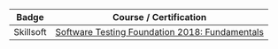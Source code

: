 | Badge| Course / Certification |
| ------ | ------ |
| Skillsoft | [Software Testing Foundation 2018: Fundamentals](https://www.linkedin.com/sharing/share-offsite/?url=https://skillsoft.digitalbadges.skillsoft.com/55fba1ad-e444-4b8f-8117-8c8266a66aaf)|
